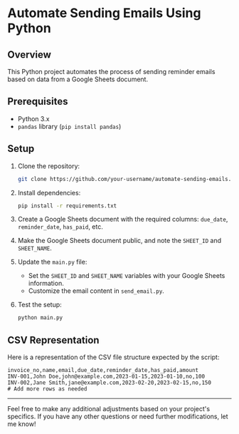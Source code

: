 
# Automate Sending Emails Using Python

## Overview

This Python project automates the process of sending reminder emails based on data from a Google Sheets document.

## Prerequisites

- Python 3.x
- `pandas` library (`pip install pandas`)

## Setup

1. Clone the repository:

    ```bash
    git clone https://github.com/your-username/automate-sending-emails.git
    ```

2. Install dependencies:

    ```bash
    pip install -r requirements.txt
    ```

3. Create a Google Sheets document with the required columns: `due_date`, `reminder_date`, `has_paid`, etc.

4. Make the Google Sheets document public, and note the `SHEET_ID` and `SHEET_NAME`.

5. Update the `main.py` file:

    - Set the `SHEET_ID` and `SHEET_NAME` variables with your Google Sheets information.
    - Customize the email content in `send_email.py`.

6. Test the setup:

    ```bash
    python main.py
    ```

## CSV Representation

Here is a representation of the CSV file structure expected by the script:

```csv
invoice_no,name,email,due_date,reminder_date,has_paid,amount
INV-001,John Doe,john@example.com,2023-01-15,2023-01-10,no,100
INV-002,Jane Smith,jane@example.com,2023-02-20,2023-02-15,no,150
# Add more rows as needed
```

---

Feel free to make any additional adjustments based on your project's specifics. If you have any other questions or need further modifications, let me know!
